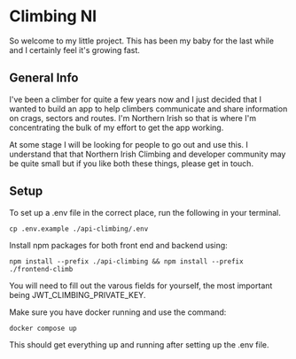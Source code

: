 # Climbing NI

So welcome to my little project. This has been my baby for the last while and I certainly feel it's growing fast.

## General Info

I've been a climber for quite a few years now and I just decided that I wanted to build an app to help climbers communicate and share information on crags, sectors and routes. I'm Northern Irish so that is where I'm concentrating the bulk of my effort to get the app working.

At some stage I will be looking for people to go out and use this. I understand that that Northern Irish Climbing and developer community may be quite small but if you like both these things, please get in touch.

## Setup

To set up a .env file in the correct place, run the following in your terminal.

```
cp .env.example ./api-climbing/.env
```

Install npm packages for both front end and backend using:

```
npm install --prefix ./api-climbing && npm install --prefix ./frontend-climb
```

You will need to fill out the varous fields for yourself, the most important being JWT_CLIMBING_PRIVATE_KEY.

Make sure you have docker running and use the command:

```
docker compose up
```

This should get everything up and running after setting up the .env file.

